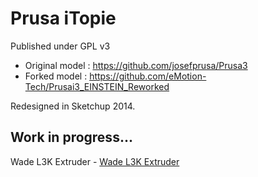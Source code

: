 # Prusa iTopie
Published under GPL v3

- Original model : https://github.com/josefprusa/Prusa3
- Forked model : https://github.com/eMotion-Tech/Prusai3_EINSTEIN_Reworked

Redesigned in Sketchup 2014.

## Work in progress...

Wade L3K Extruder - [Wade L3K Extruder](https://github.com/lautr3k/Wade-L3K)
